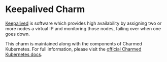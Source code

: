 # Keepalived Charm

[Keepalived](http://www.keepalived.org/) is software which provides high
availability by assigning two or more nodes a virtual IP and monitoring
those nodes, failing over when one goes down.

This charm is maintained along with the components of Charmed Kubernetes. For full information,
please visit the [official Charmed Kubernetes docs](https://www.ubuntu.com/kubernetes/docs/charm-keepalived).
